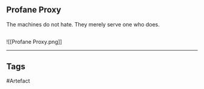 ## Profane Proxy
The machines do not hate. They merely serve one who does.
## 
![[Profane Proxy.png]]

---
## Tags
#Artefact